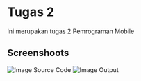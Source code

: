 # Tugas 2

Ini merupakan tugas 2 Pemrograman Mobile

## Screenshoots
![Image Source Code](/screenshoot/sc.jpg)
![Image Output](/screenshoot/image.png)